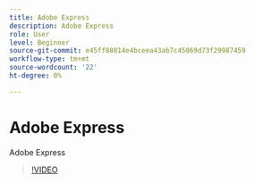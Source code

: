 ```yaml
---
title: Adobe Express
description: Adobe Express
role: User
level: Beginner
source-git-commit: e45ff88014e4bceea43ab7c45069d73f29987459
workflow-type: tm+mt
source-wordcount: '22'
ht-degree: 0%

---
```


# Adobe Express

Adobe Express

>[!VIDEO](https://video.tv.adobe.com/v/3420205?quality=12&learn=on&hidetitle=true)
